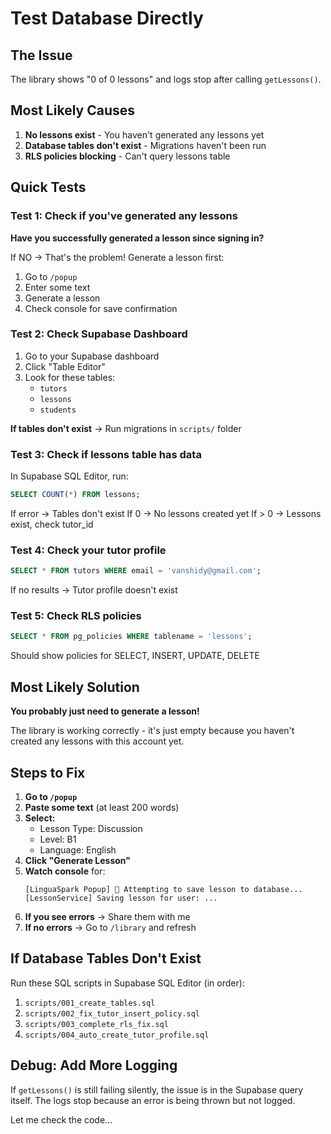 # Test Database Directly

## The Issue

The library shows "0 of 0 lessons" and logs stop after calling `getLessons()`.

## Most Likely Causes

1. **No lessons exist** - You haven't generated any lessons yet
2. **Database tables don't exist** - Migrations haven't been run
3. **RLS policies blocking** - Can't query lessons table

## Quick Tests

### Test 1: Check if you've generated any lessons

**Have you successfully generated a lesson since signing in?**

If NO → That's the problem! Generate a lesson first:
1. Go to `/popup`
2. Enter some text
3. Generate a lesson
4. Check console for save confirmation

### Test 2: Check Supabase Dashboard

1. Go to your Supabase dashboard
2. Click "Table Editor"
3. Look for these tables:
   - `tutors`
   - `lessons`
   - `students`

**If tables don't exist** → Run migrations in `scripts/` folder

### Test 3: Check if lessons table has data

In Supabase SQL Editor, run:
```sql
SELECT COUNT(*) FROM lessons;
```

If error → Tables don't exist
If 0 → No lessons created yet
If > 0 → Lessons exist, check tutor_id

### Test 4: Check your tutor profile

```sql
SELECT * FROM tutors WHERE email = 'vanshidy@gmail.com';
```

If no results → Tutor profile doesn't exist

### Test 5: Check RLS policies

```sql
SELECT * FROM pg_policies WHERE tablename = 'lessons';
```

Should show policies for SELECT, INSERT, UPDATE, DELETE

## Most Likely Solution

**You probably just need to generate a lesson!**

The library is working correctly - it's just empty because you haven't created any lessons with this account yet.

## Steps to Fix

1. **Go to `/popup`**
2. **Paste some text** (at least 200 words)
3. **Select:**
   - Lesson Type: Discussion
   - Level: B1
   - Language: English
4. **Click "Generate Lesson"**
5. **Watch console** for:
   ```
   [LinguaSpark Popup] 💾 Attempting to save lesson to database...
   [LessonService] Saving lesson for user: ...
   ```
6. **If you see errors** → Share them with me
7. **If no errors** → Go to `/library` and refresh

## If Database Tables Don't Exist

Run these SQL scripts in Supabase SQL Editor (in order):

1. `scripts/001_create_tables.sql`
2. `scripts/002_fix_tutor_insert_policy.sql`
3. `scripts/003_complete_rls_fix.sql`
4. `scripts/004_auto_create_tutor_profile.sql`

## Debug: Add More Logging

If `getLessons()` is still failing silently, the issue is in the Supabase query itself. The logs stop because an error is being thrown but not logged.

Let me check the code...
